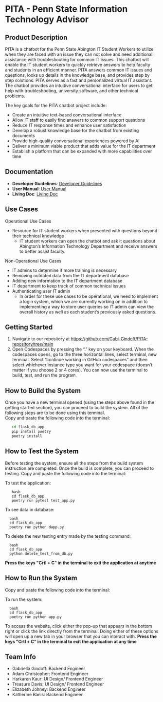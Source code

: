#  PITA - Penn State Information Technology Advisor


## Product Description
PITA is a chatbot for the Penn State Abington IT Student Workers to utilize when they are faced with an issue they can not solve and need additional assistance with troubleshooting for common IT issues. This chatbot will enable the IT student workers to quickly retrieve answers to help faculty and students in an efficient manner. PITA answers common IT issues and questions, looks up details in the knowledge base, and provides step by step solutions. PITA serves as a fast and personalized virtual IT assistant. The chatbot provides an intuitive conversational interface for users to get help with troubleshooting, university software, and other technical problems.

The key goals for the PITA chatbot project include:
- Create an intuitive text-based conversational interface
- Allow IT staff to easily find answers to common support questions
- Reduce IT response times and enhance user satisfaction
- Develop a robust knowledge base for the chatbot from existing documents
- Provide high-quality conversational experiences powered by AI
- Deliver a minimum viable product that adds value for the IT department
- Establish a platform that can be expanded with more capabilities over time



## Documentation
- **Developer Guidelines**: [Developer Guidelines](https://github.com/Gabi-Gindoff/PITA-repository/blob/main/Docs/DeveloperGuidelines.md)
- **User Manual**: [User Manual](https://github.com/Gabi-Gindoff/PITA-repository/blob/main/Docs/UserManual.md)
- **Living Doc**: [Living Doc](https://github.com/Gabi-Gindoff/PITA-repository/blob/main/Docs/LivingDoc)




## Use Cases
Operational Use Cases
- Resource for IT student workers when presented with questions beyond their technical knowledge
  - IT student workers can open the chatbot and ask it questions about Abington’s Information Technology Department and receive answers to better assist faculty.

Non-Operational Use Cases
- IT admins to determine if more training is necessary
- Removing outdated data from the IT department database
- Adding new information to the IT department database
- IT department to keep track of common technical issues
- Authenticating user IT admin
  - In order for these use cases to be operational, we need to implement a login system, which we are currently working on in addition to implementing a way to store user queries so IT admin can view the overall history as well as each student’s previously asked questions.  





## Getting Started
1. Navigate to our repository at https://github.com/Gabi-Gindoff/PITA-repository/tree/main
2. Open Codespaces by pressing the “.” key on your keyboard. When the codespaces opens, go to the three horizontal lines, select terminal, new terminal. Select “continue working in GitHub codespaces” and then select whichever instance type you want for your codespace (doesn’t matter if you choose 2 or 4 cores). You can now use the terminal to build, test, and run the program.   


## How to Build the System
Once you have a new terminal opened (using the steps above found in the getting started section), you can proceed to build the system. All of the following steps are to be done using this terminal.  
Copy and paste the following code into the terminal:
```bash
   cd flask_db_app
   pip install poetry
   poetry install
```

## How to Test the System
Before testing the system, ensure all the steps from the build system instruction are completed. Once the build is complete, you can proceed to testing. 
Copy and paste the following code into the terminal:

To test the application:
```
   bash
   cd flask_db_app
   poetry run pytest test_app.py
```
To see data in database:
```
  bash
  cd flask_db_app
  poetry run python dapp.py
```
To delete the new testing entry made by the testing command:
```
  bash
  cd flask_db_app
  python delete_test_from_db.py
```

**Press the keys "Crtl + C" in the terminal to exit the application at anytime**

  

## How to Run the System
Copy and paste the following code into the terminal:

To run the system:
```
  bash
  cd flask_db_app
  poetry run python app.py
```
To access the website, click either the pop-up that appears in the bottom right or click the link directly from the terminal.
Doing either of these options will open up a new tab in your browser that you can interact with.
**Press the keys "Crtl + C" in the terminal to exit the application at any time**

 

## Team Info
- Gabriella Gindoff: Backend Engineer
- Adam Christopher: Frontend Engineer
- Harkaren Kaur: UI Design/ Frontend Engineer
- Treasure Davis: UI Design/ Frontend Engineer
- Elizabeth Johney: Backend Engineer
- Katherine Banis: Backend Engineer

